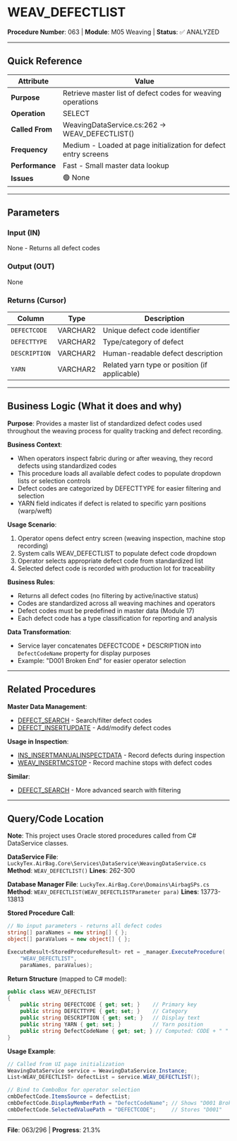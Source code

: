 # WEAV_DEFECTLIST

**Procedure Number**: 063 | **Module**: M05 Weaving | **Status**: ✅ ANALYZED

---

## Quick Reference

| Attribute | Value |
|-----------|-------|
| **Purpose** | Retrieve master list of defect codes for weaving operations |
| **Operation** | SELECT |
| **Called From** | WeavingDataService.cs:262 → WEAV_DEFECTLIST() |
| **Frequency** | Medium - Loaded at page initialization for defect entry screens |
| **Performance** | Fast - Small master data lookup |
| **Issues** | 🟢 None |

---

## Parameters

### Input (IN)

None - Returns all defect codes

### Output (OUT)

None

### Returns (Cursor)

| Column | Type | Description |
|--------|------|-------------|
| `DEFECTCODE` | VARCHAR2 | Unique defect code identifier |
| `DEFECTTYPE` | VARCHAR2 | Type/category of defect |
| `DESCRIPTION` | VARCHAR2 | Human-readable defect description |
| `YARN` | VARCHAR2 | Related yarn type or position (if applicable) |

---

## Business Logic (What it does and why)

**Purpose**: Provides a master list of standardized defect codes used throughout the weaving process for quality tracking and defect recording.

**Business Context**:
- When operators inspect fabric during or after weaving, they record defects using standardized codes
- This procedure loads all available defect codes to populate dropdown lists or selection controls
- Defect codes are categorized by DEFECTTYPE for easier filtering and selection
- YARN field indicates if defect is related to specific yarn positions (warp/weft)

**Usage Scenario**:
1. Operator opens defect entry screen (weaving inspection, machine stop recording)
2. System calls WEAV_DEFECTLIST to populate defect code dropdown
3. Operator selects appropriate defect code from standardized list
4. Selected defect code is recorded with production lot for traceability

**Business Rules**:
- Returns all defect codes (no filtering by active/inactive status)
- Codes are standardized across all weaving machines and operators
- Defect codes must be predefined in master data (Module 17)
- Each defect code has a type classification for reporting and analysis

**Data Transformation**:
- Service layer concatenates DEFECTCODE + DESCRIPTION into `DefectCodeName` property for display purposes
- Example: "D001 Broken End" for easier operator selection

---

## Related Procedures

**Master Data Management**:
- [DEFECT_SEARCH](../17_Master_Data/DEFECT_SEARCH.md) - Search/filter defect codes
- [DEFECT_INSERTUPDATE](../17_Master_Data/DEFECT_INSERTUPDATE.md) - Add/modify defect codes

**Usage in Inspection**:
- [INS_INSERTMANUALINSPECTDATA](../08_Inspection/INS_INSERTMANUALINSPECTDATA.md) - Record defects during inspection
- [WEAV_INSERTMCSTOP](./WEAV_INSERTMCSTOP.md) - Record machine stops with defect codes

**Similar**:
- [DEFECT_SEARCH](../17_Master_Data/DEFECT_SEARCH.md) - More advanced search with filtering

---

## Query/Code Location

**Note**: This project uses Oracle stored procedures called from C# DataService classes.

**DataService File**: `LuckyTex.AirBag.Core\Services\DataService\WeavingDataService.cs`
**Method**: `WEAV_DEFECTLIST()`
**Lines**: 262-300

**Database Manager File**: `LuckyTex.AirBag.Core\Domains\AirbagSPs.cs`
**Method**: `WEAV_DEFECTLIST(WEAV_DEFECTLISTParameter para)`
**Lines**: 13773-13813

**Stored Procedure Call**:
```csharp
// No input parameters - returns all defect codes
string[] paraNames = new string[] { };
object[] paraValues = new object[] { };

ExecuteResult<StoredProcedureResult> ret = _manager.ExecuteProcedure(
    "WEAV_DEFECTLIST",
    paraNames, paraValues);
```

**Return Structure** (mapped to C# model):
```csharp
public class WEAV_DEFECTLIST
{
    public string DEFECTCODE { get; set; }    // Primary key
    public string DEFECTTYPE { get; set; }    // Category
    public string DESCRIPTION { get; set; }   // Display text
    public string YARN { get; set; }          // Yarn position
    public string DefectCodeName { get; set; } // Computed: CODE + " " + DESCRIPTION
}
```

**Usage Example**:
```csharp
// Called from UI page initialization
WeavingDataService service = WeavingDataService.Instance;
List<WEAV_DEFECTLIST> defectList = service.WEAV_DEFECTLIST();

// Bind to ComboBox for operator selection
cmbDefectCode.ItemsSource = defectList;
cmbDefectCode.DisplayMemberPath = "DefectCodeName"; // Shows "D001 Broken End"
cmbDefectCode.SelectedValuePath = "DEFECTCODE";     // Stores "D001"
```

---

**File**: 063/296 | **Progress**: 21.3%
